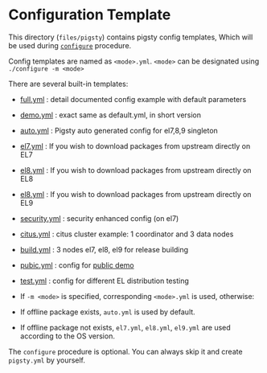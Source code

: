 # Configuration Template

This directory (`files/pigsty`) contains pigsty config templates,
Which will be used during [`configure`](https://vonng.github.io/pigsty/#/INSTALL) procedure.

Config templates are named as `<mode>.yml`.  `<mode>` can be designated using `./configure -m <mode>`

There are several built-in templates:

* [full.yml](full.yml) : detail documented config example with default parameters
* [demo.yml](demo.yml) : exact same as default.yml, in short version
* [auto.yml](auto.yml) : Pigsty auto generated config for el7,8,9 singleton
* [el7.yml](el7.yml) : If you wish to download packages from upstream directly on EL7
* [el8.yml](el8.yml) : If you wish to download packages from upstream directly on EL8
* [el8.yml](el8.yml) : If you wish to download packages from upstream directly on EL9
* [security.yml](security.yml) : security enhanced config (on el7)
* [citus.yml](citus.yml) : citus cluster example: 1 coordinator and 3 data nodes
* [build.yml](build.yml) : 3 nodes el7, el8, el9 for release building
* [pubic.yml](public.yml) : config for [public demo](http://demo.pigsty.cc)
* [test.yml](test.yml) : config for different EL distribution testing


* If `-m <mode>` is specified, corresponding `<mode>.yml` is used, otherwise:
* If offline package exists, `auto.yml` is used by default.
* If offline package not exists,  `el7.yml`, `el8.yml`, `el9.yml` are used according to the OS version. 

The `configure` procedure is optional. You can always skip it and create `pigsty.yml` by yourself. 